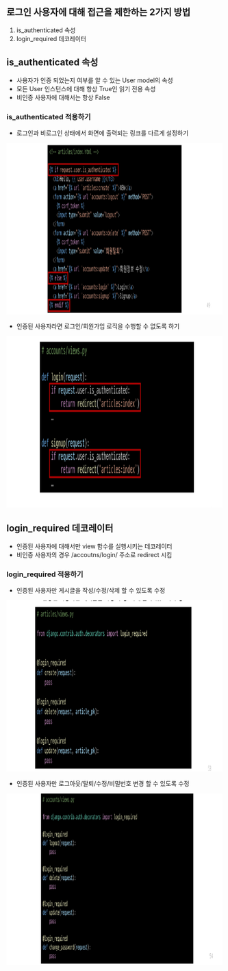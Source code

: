 ## 로그인 사용자에 대해 접근을 제한하는 2가지 방법
1. is_authenticated 속성
2. login_required 데코레이터

## is_authenticated 속성
- 사용자가 인증 되었는지 여부를 알 수 있는 User model의 속성
- 모든 User 인스턴스에 대해 항상 True인 읽기 전용 속성
- 비인증 사용자에 대해서는 항상 False

### is_authenticated 적용하기
- 로그인과 비로그인 상태에서 화면에 출력되는 링크를 다르게 설정하기
<img src="images/image_6.png" width="600" height="400">

- 인증된 사용자라면 로그인/회원가입 로직을 수행할 수 없도록 하기
<img src="images/image_7.png" width="600" height="400">

## login_required 데코레이터
- 인증된 사용자에 대해서만 view 함수를 실행시키는 데코레이터
- 비인증 사용자의 경우 /accoutns/login/ 주소로 redirect 시킴

### login_required 적용하기
- 인증된 사용자만 게시글을 작성/수정/삭제 할 수 있도록 수정
<img src="images/image_8.png" width="600" height="400">

- 인증된 사용자만 로그아웃/탈퇴/수정/비밀번호 변경 할 수 있도록 수정
<img src="images/image_9.png" width="600" height="400">